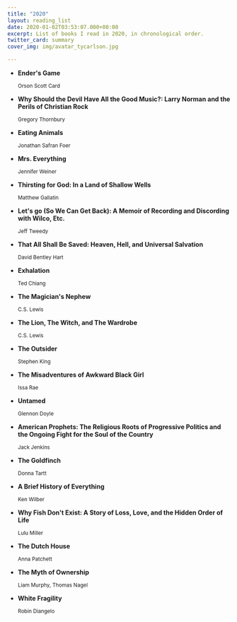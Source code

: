 ```yaml
---
title: "2020"
layout: reading_list
date: 2020-01-02T03:53:07.000+00:00
excerpt: List of books I read in 2020, in chronological order.
twitter_card: summary
cover_img: img/avatar_tycarlson.jpg

---
```

- **Ender's Game**
  <div><small>Orson Scott  Card</small></div>

- **Why Should the Devil Have All the Good Music?: Larry Norman and the Perils of Christian Rock**
  <div><small>Gregory Thornbury</small></div>

- **Eating Animals**
  <div><small>Jonathan Safran Foer</small></div>

- **Mrs. Everything**
  <div><small>Jennifer Weiner</small></div>

- **Thirsting for God: In a Land of Shallow Wells**
  <div><small>Matthew Gallatin</small></div>

- **Let's go (So We Can Get Back): A Memoir of Recording and Discording with Wilco, Etc.**
  <div><small>Jeff Tweedy</small></div>

- **That All Shall Be Saved: Heaven, Hell, and Universal Salvation**
  <div><small>David Bentley Hart</small></div>

- **Exhalation**
  <div><small>Ted Chiang</small></div>

- **The Magician's Nephew**
  <div><small>C.S. Lewis</small></div>

- **The Lion, The Witch, and The Wardrobe**
  <div><small>C.S. Lewis</small></div>

- **The Outsider**
  <div><small>Stephen King</small></div>

- **The Misadventures of Awkward Black Girl**
  <div><small>Issa Rae</small></div>

- **Untamed**
  <div><small>Glennon Doyle</small></div>

- **American Prophets: The Religious Roots of Progressive Politics and the Ongoing Fight for the Soul of the Country**
  <div><small>Jack Jenkins</small></div>

- **The Goldfinch**
  <div><small>Donna Tartt</small></div>

- **A Brief History of Everything**
  <div><small>Ken Wilber</small></div>

- **Why Fish Don't Exist: A Story of Loss, Love, and the Hidden Order of Life**
  <div><small>Lulu Miller</small></div>

- **The Dutch House**
  <div><small>Anna Patchett</small></div>

- **The Myth of Ownership**
  <div><small>Liam Murphy, Thomas Nagel</small></div>

- **White Fragility**
  <div><small>Robin Diangelo</small></div>

